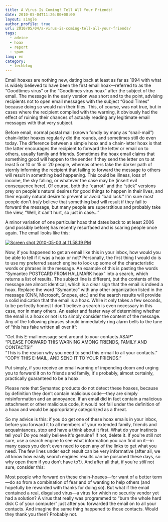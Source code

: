 ```yaml
---
title: A Virus Is Coming! Tell All Your Friends!
date: 2010-05-04T11:26:00+00:00
layout: single
author_profile: true
url: 2010/05/04/a-virus-is-coming-tell-all-your-friends/
tags:
  - advice
  - hoax
  - report
  - spam
lang: en
category: 
  - techblog
---
```

Email hoaxes are nothing new, dating back at least as far as 1994 with what is widely believed to have been the first email hoax—referred to as the “Goodtimes virus” or the “Goodtimes virus hoax” after the subject of the email. The message in the early version was short and to the point, advising recipients not to open email messages with the subject “Good Times” because doing so would ruin their files. This, of course, was not true, but in cases where the recipient complied with the warning, it obviously had the effect of ruining their chances of actually reading any legitimate email messages with that very subject. 

Before email, normal postal mail (known fondly by many as “snail-mail”) chain-letter hoaxes regularly did the rounds, and sometimes still do even today. The difference between a simple hoax and a chain-letter hoax is that the latter encourages the recipient to forward the letter or email on to others, usually family and friends. Sometimes the hoax email claims that something good will happen to the sender if they send the letter on to at least 5 or 10 or 15 or 20 people, whereas others take the darker path of sternly informing the recipient that failing to forward the message to others will result in something bad happening. This could be illness, loss of income, the sky falling, or whatever the case may be (insert evil consequence here). Of course, both the “carrot” and the “stick” versions prey on people's natural desires for good things to happen in their lives, and their equally natural desire to prevent or avoid “bad luck.” I'm sure most people don't _truly_ believe that something bad will result if they fail to forward the message, but many people are superstitious and probably take the view, “Well, it can't hurt, so just in case…” 

A minor variation of one particular hoax that dates back to at least 2006 (and possibly before) has recently resurfaced and is scaring people once again. The email looks like this: 

[![Screen shot 2010-05-03 at 11.58.19 PM](http://lh4.ggpht.com/_vaUVXcmC3OI/S9_9ZAwMBbI/AAAAAAAACEg/-lEpIXSioGI/Screen%20shot%202010-05-03%20at%2011.58.19%20PM_thumb%5B3%5D.png?imgmax=800 "Screen shot 2010-05-03 at 11.58.19 PM")](http://lh6.ggpht.com/_vaUVXcmC3OI/S9_9VMI-LCI/AAAAAAAACEc/XybO3qcFjxU/s1600-h/Screen%20shot%202010-05-03%20at%2011.58.19%20PM%5B5%5D.png) 

Now, if you happened to get an email like this in your inbox, how would you be able to tell if it was a hoax or not? Personally, the first thing I would do is to use my preferred search engine to look up some of the characteristic words or phrases in the message. An example of this is pasting the words “Symantec POSTCARD FROM HALLMARK hoax” into a search, which returns a list of results. The subject line is different, but the contents of the message are almost identical, which is a clear sign that the email is indeed a hoax. Replace the word “Symantec” with any other organization listed in the message (CNN, Microsoft, Snopes, etc.) and the search results will provide a solid indication that the email is a hoax. While it only takes a few seconds, to be perfectly honest I don't believe a search is even necessary in this case, nor in many others. An easier and faster way of determining whether the email is a hoax or not is to simply consider the content of the message. Any of the following phrases should immediately ring alarm bells to the tune of “this has fake written all over it”: 

“Get this E-mail message sent around to your contacts ASAP”  
“PLEASE FORWARD THIS WARNING AMONG FRIENDS, FAMILY AND CONTACTS!”  
“This is the reason why you need to send this e-mail to all your contacts.”  
“COPY THIS E-MAIL, AND SEND IT TO YOUR FRIENDS.” 

Put simply, if you receive an email warning of impending doom and urging you to forward it on to friends and family, it's probably, almost certainly, practically guaranteed to be a hoax. 

Please note that Symantec products do not detect these hoaxes, because by definition they don’t contain malicious code—they are simply misinformation and an annoyance. If an email did in fact contain a malicious attachment or other malicious code, it would not fall under the definition of a hoax and would be appropriately categorized as a threat. 

So my advice is this: if you do get one of these hoax emails in your inbox, before you forward it to all members of your extended family, friends and acquaintances, stop and have a think about it first. What do your instincts tell you? Do you really believe it's genuine? If not, delete it. If you're still not sure, use a search engine to see what information you can find on it—in many cases you don't even need to open any of the links to get what you need. The few lines under each result can be very informative (after all, we all know how easily search engines results can be poisoned these days, so why open them if you don’t have to?). And after all that, if you're _still_ not sure, consider this: 

Most people who forward on these chain-hoaxes—for want of a better term—do so from a combination of fear and of wanting to help others (and hopefully be rewarded with thanks for doing so). But what if the email contained a real, disguised virus—a virus for which no security vendor yet had a solution? A virus that really was programmed to “burn the whole hard disk C of your computer” just after you forwarded the email on to all your contacts. And imagine the same thing happened to those contacts. Would they thank you then? Probably not.
